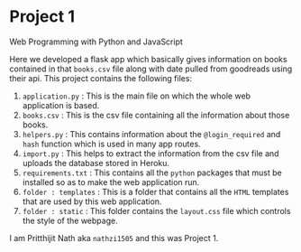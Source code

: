 # Project 1

Web Programming with Python and JavaScript

Here we developed a flask app which basically gives information on books contained in that `books.csv` file along with date pulled from goodreads using their api. This project contains the following files:

1. `application.py` : This is the main file on which the whole web application is based.
2. `books.csv` : This is the csv file containing all the information about those books.
3. `helpers.py` : This contains information about the `@login_required` and `hash` function which is used in many app routes.
4. `import.py` : This helps to extract the information from the csv file and uploads the database stored in Heroku.
5. `requirements.txt` : This contains all the `python` packages that must be installed so as to make the web application run.
6. `folder : templates` : This is a folder that contains all the `HTML` templates that are used by this web application.
7. `folder : static` : This folder contains the `layout.css` file which controls the style of the webpage.

I am Pritthijit Nath aka `nathzi1505` and this was Project 1.
